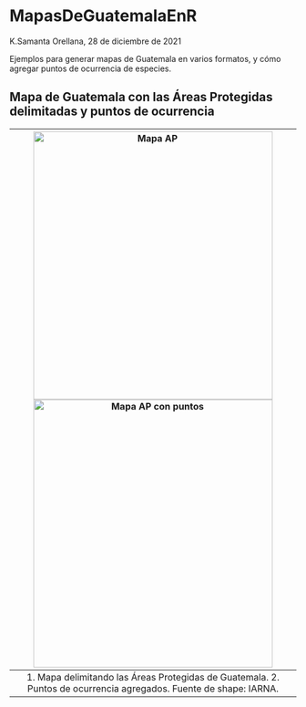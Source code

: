 # MapasDeGuatemalaEnR
K.Samanta Orellana, 28 de diciembre de 2021

Ejemplos para generar mapas de Guatemala en varios formatos, y cómo agregar puntos de ocurrencia de especies.

## Mapa de Guatemala con las Áreas Protegidas delimitadas y puntos de ocurrencia 

| <img src="https://github.com/ksorellana/MapasDeGuatemalaEnR/blob/main/AreasProtegidasGuatemala.jpg?raw=true" alt="Mapa AP" width="420" height="470"> <img src="https://github.com/ksorellana/MapasDeGuatemalaEnR/blob/main/AreasProtegidasPuntos.jpg?raw=true" alt="Mapa AP con puntos" width="420" height="470">| 
|:--:| 
|1. Mapa delimitando las Áreas Protegidas de Guatemala. 2. Puntos de ocurrencia agregados. Fuente de shape: IARNA.|






